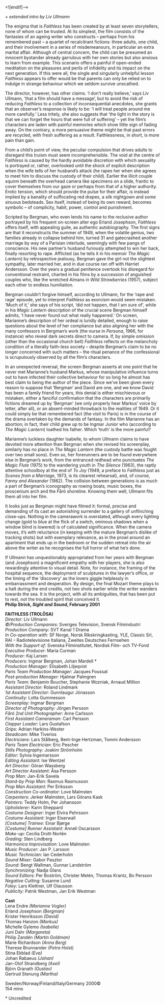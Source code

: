 
<![endif]-->

_+ extended intro by Liv Ullmann_

The enigma that is _Faithless_ has been created by at least seven storytellers, none of whom can be trusted. At its simplest, the film consists of the fantasies of an ageing writer who constructs – perhaps from his remembered past – a quartet of recalcitrant fictions: three adults, one child, and their involvement in a series of misdemeanours, in particular an extra marital affair. Although of central concern, the child can be presumed an innocent bystander already garrulous with her own stories but also anxious to learn from example. This scenario offers a painful if open-ended meditation on the pleasures and perils of infidelity and its impact on the next generation. If this were all, the single and singularly unhelpful lesson _Faithless_ appears to offer would be that parents can only be relied on to indulge in strange behaviour which we seldom survive unscathed.

The director, however, has other claims. ‘I don’t really believe,’ says Liv Ullmann, ‘that a film should have a message’, but to avoid the risk of reducing _Faithless_ to a collection of inconsequential anecdotes, she grants that an observer’s response is likely to be: ‘l will treat people around me more carefully.’ Less tritely, she also suggests that ‘the light in the story is that we can forget the hours that were full of suffering’ – yet the film’s characters are laden with painful memories which show little sign of fading away. On the contrary, a more persuasive theme might be that past errors are recycled, with fresh suffering as a result. Faithlessness, in short, is more pain than gain.

From a child’s point of view, the peculiar compulsion that drives adults to disregard this truism must seem incomprehensible. The void at the centre of _FaithIess_ is caused by the hardly avoidable discretion with which sexuality is portrayed or, rather, overlooked until the shock of explicit description when the wife tells of her husband’s attack (he rapes her when she agrees to meet him to discuss the custody of their child). Earlier the illicit couple squirm beneath the overhead camera like specimens on a slide, frantic to cover themselves from our gaze or perhaps from that of a higher authority. Erotic tension, which should provide the pulse for their affair, is instead implied by a banality of suffocating red drapes, a silk nightgown and some sinuous bedsteads. Sex itself, instead of being its own reward, becomes symbolic – of complicity, habit, power, control and punishment.

Scripted by Bergman, who even lends his name to the reclusive author portrayed by his frequent on-screen alter ego Erland Josephson, _Faithless_ offers itself, with appealing guile, as authentic autobiography. The first signs are that it reconstructs the summer of 1949, when the volatile genius, two families already in collapse behind him, turned 31 and gatecrashed another marriage by way of a Parisian interlude, seemingly with few pangs of conscience. His new partner’s husband furiously attempted to win her back, finally resorting to rape. Afflicted (as he tells it in his memoir _The Magic Lantern_) by retrospective jealousy, Bergman gave the girl not the slightest sympathy, later married her, and in due course ran off with Harriet Andersson. Over the years a gradual penitence overtook his disregard for conventional restraint, charted in his films by a succession of anguished couples who, like the wretched Almans in _Wild_ _Strawberries_ (1957), subject each other to endless humiliation.

Bergman couldn’t forgive himself, according to Ullmann, for the ‘rape and rage’ episode, yet to interpret _Faithless_ as exorcism would seem mistaken. ‘Much of it,’ she says of his script, ‘did not happen, that I am sure of’, while in his _Magic Lantern_ description of the crucial scene Bergman himself admits, ‘I have never found out what really happened.’ On screen, Marianne’s description of her ordeal is luridly detailed, enough to raise questions about the level of her compliance but also aligning her with the many confessors in Bergman’s work (the nurse in _Persona_, 1966, for instance) who reveal dark secrets direct to camera. If, by simple omission (other than the occasional church bell) _Faithless_ reflects on the melancholy condition of a literally faith-less society – despite Bergman’s claim to be no longer concerned with such matters – the ritual penance of the confessional is scrupulously observed by all the film’s characters.

In an unexpected reversal, the screen Bergman asserts at one point that he never met Marianne’s husband Markus, whose manipulative influence turns out to have infected their collective behaviour for so long he almost has best claim to being the author of the piece. Since we’ve been given every reason to suppose that ‘Bergman’ and David are one, and we know David has been a family friend for years, this denial is either mischievous or mistaken, either a fanciful confirmation that the characters are primarily fictions dreamed up by ‘Bergman’ (we only properly hear Markus’ voice by letter, after all), or an absent-minded throwback to the realities of 1949. Or it could simply be that remembered fact (the visit to Paris) is in the course of the drama overtaken by the demands of fantasy. In the film Marianne has an abortion; in fact, their child grew up to be Ingmar Junior who (according to _The Magic Lantern_) loathed his father. Which ‘truth’ is the more painful?

Marianne’s luckless daughter Isabelle, to whom Ullmann claims to have devoted more attention than Bergman when she revised his screenplay, similarly has no place in _The_ _Magic Lantern_ (the custody battle was fought over two small sons). Even so, her forerunners are to be found everywhere else in Bergman’s work, from the entranced redhead who punctuates _The Magic Flute_ (1975) to the wandering youth in _The Silence_ (1963), the raptly attentive schoolboy at the end of _To Joy_ (1949, a preface to _Faithless_ just as _Scenes from a Marriage_, 1973, is its clearest rehearsal), and, of course, _Fanny and Alexander_ (1982). The collision between generations is as much a part of Bergman’s iconography as rowing boats, music boxes, the proscenium arch and the Fårö shoreline. Knowing them well, Ullmann fits them all into her film.

It looks just as Bergman might have filmed it: formal, precise and demanding of its cast an astonishing surrender to a gallery of unflinching close-ups. Nothing in the camerawork is overstated, although every lighting change (gold to blue at the flick of a switch, ominous shadows when a window blind is lowered) is of calculated significance. When the camera moves, it’s with reluctance (in keeping with the mature Bergman’s dislike of tracking shots) but with exemplary relevance, as in the prowl around an apartment that ends up in the bedroom or the sudden retreat into the air above the writer as he recognises the full horror of what he’s done.

If Ullmann has unquestionably appropriated from her years with Bergman (and Josephson) a magnificent empathy with her players, she is also rewardingly attentive to visual detail. Note, for instance, the framing of the hospital sequence, the deployment of sculptures in the lawyer’s office, or the timing of the ‘discovery’ as the lovers giggle helplessly in embarrassment and desperation. By design, the final Mozart theme plays to a halt during the end credits, not two shots earlier while the writer wanders towards the sea. It is the project, with all its ambiguities, that has been put to rest, not the troubled spirit that conceived it.<br>
**Philip Strick, _Sight and Sound_, February 2001**<br>

**FAITHLESS (TROLÖSA)**<br>
_Director:_ Liv Ullmann  
_©/Production Companies:_ Sveriges Television, Svensk Filmindustri  
_Production Company:_ SVT Kanal 1 Drama  
_In Co-operation with:_ SF Norge, Norsk Rikskringkasting, YLE, Classic Srl, RAI – Radiotelevisione Italiana, Zweites Deutsches Fernsehen  
_With the Support of:_ Svenska Filminstitutet, Nordisk Film- och TV-Fond  
_Executive Producer:_ Maria Curman  
_Producer:_ Kaj Larsen  
_Producers:_ Ingmar Bergman, Johan Mardell *  
_Production Manager:_ Elisabeth Liljeqvist  
_Paris Team Production Manager:_ Jacques Foussat  
_Post-production Manager:_ Hjalmar Palmgren  
_Paris Team:_ Benjamin Boucher, Stephanie Wozniak, Arnaud Million  
_Assistant Director:_ Roland Lindmark  
_1st Assistant Director:_ Gunnlaugur Jónasson  
_Continuity:_ Lotta Gummesson  
_Screenplay:_ Ingmar Bergman  
_Director of Photography:_ Jörgen Persson  
_Fårö 2nd Unit Photographer:_ Arne Carlsson  
_First Assistant Cameraman:_ Carl Persson  
_Clapper Loader:_ Lars Gustafson  
_Grips:_ Adrian Harkins-Wester  
_Steadicam:_ Mike Tiverios  
_Electricians:_ Lars Stålberg, Bent-Inge Hertzman, Tommi Andersson  
_Paris Team Electrician:_ Eric Pescher  
_Stills Photography:_ Joakim Strömholm  
_Editor:_ Sylvia Ingemarsson  
_Editing Assistant:_ Ise Wentzel  
_Art Director:_ Göran Wassberg  
_Art Director Assistant:_ Åsa Persson  
_Prop Man:_ Jan-Erik Savela  
_Stand-by Prop Man:_ Rasmus Rasmusson  
_Prop Man Assistant:_ Per Eriksson  
_Construction Co-ordinator:_ Love Malmsten  
_Carpenters:_ Jerker Malmsten, Lars Görans Kask<br>
_Painters:_ Teddy Holm, Per Johansson  
_Upholsterer:_ Karin Sheppard<br>
_Costume Designer:_ Inger Elvira Pehrsson  
_Costume Assistant:_ Inger Eiserwall  
_[Costume] Trainee:_ Einar Bjørge  
_[Costume] Runner Assistant:_ Anneli Oscarsson  
_Make-up:_ Cecilia Drott-Norlén  
_Grading:_ Sten Lindberg  
_Harmonica Improvisation:_ Love Malmsten  
_Music Producer:_ Jan P. Larsson  
_Music Technician:_ Ian Cederholm  
_Sound Mixer:_ Gabor Pasztor  
_Sound:_ Bengt Wallman, Gunnar Landström  
_Synchronizing:_ Nadja Glans  
_Sound Editors:_ Per Boström, Christer Melén, Thomas Krantz, Bo Persson  
_Negative Cutting:_ Susanne Lund  
_Foley:_ Lars Klettner, Ulf Olausson  
_Publicity:_ Patrik Westman, Jan Erik Westman<br>

**Cast**<br>
Lena Endre _(Marianne Vogler)_  
Erland Josephson _(Bergman)_  
Krister Henriksson _(David)_  
Thomas Hanzon _(Markus)_  
Michelle Gylemo _(Isabelle)_  
Juni Dahr _(Margareta)_  
Philip Zandén _(Martin Goldman)_  
Marie Richardson _(Anna Berg)_  
Therese Brunnander _(Petra Holst)_  
Stina Ekblad _(Eva)_  
Johan Rabaeus _(Johan)_  
Jan-Olof Strandberg _(Axel)_  
Björn Granath _(Gustav)_  
Gertrud Stenung _(Martha)_<br>

Sweden/Norway/Finland/Italy/Germany 2000©<br>
154 mins<br>

\* Uncredited
<!--stackedit_data:
eyJoaXN0b3J5IjpbLTIxMDEzMjE3MTRdfQ==
-->